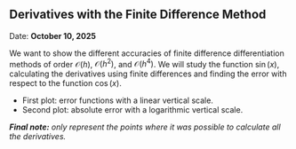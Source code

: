 ## Derivatives with the Finite Difference Method

Date: **October 10, 2025**

We want to show the different accuracies of finite difference differentiation methods of order $\mathcal{O}(h)$, $\mathcal{O}(h^2)$, and $\mathcal{O}(h^4)$.
We will study the function $\sin(x)$, calculating the derivatives using finite differences and finding the error with respect to the function $\cos(x)$.

- First plot: error functions with a linear vertical scale.
- Second plot: absolute error with a logarithmic vertical scale.

_**Final note:** only represent the points where it was possible to calculate all the derivatives._